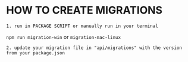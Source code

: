 # HOW TO CREATE MIGRATIONS

    1. run in PACKAGE SCRIPT or manually run in your terminal

`npm run migration-win` or `migration-mac-linux`



    2. update your migration file in "api/migrations" with the version from your package.json




